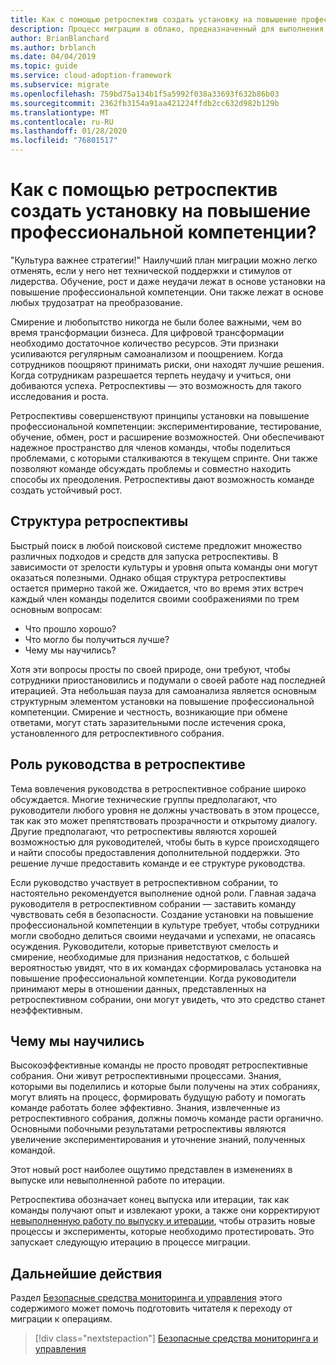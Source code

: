 ```yaml
---
title: Как с помощью ретроспектив создать установку на повышение профессиональной компетенции?
description: Процесс миграции в облако, предназначенный для выполнения задач миграции рабочих нагрузок в облако.
author: BrianBlanchard
ms.author: brblanch
ms.date: 04/04/2019
ms.topic: guide
ms.service: cloud-adoption-framework
ms.subservice: migrate
ms.openlocfilehash: 759bd75a134b1f5a5992f038a33693f632b86b03
ms.sourcegitcommit: 2362fb3154a91aa421224ffdb2cc632d982b129b
ms.translationtype: MT
ms.contentlocale: ru-RU
ms.lasthandoff: 01/28/2020
ms.locfileid: "76801517"
---
```

<!-- markdownlint-disable MD026 -->

# <a name="how-do-retrospectives-help-build-a-growth-mindset"></a>Как с помощью ретроспектив создать установку на повышение профессиональной компетенции?

"Куль­ту­ра важнее стратегии!" Наилучший план миграции можно легко отменять, если у него нет технической поддержки и стимулов от лидерства. Обучение, рост и даже неудачи лежат в основе установки на повышение профессиональной компетенции. Они также лежат в основе любых трудозатрат на преобразование.

Смирение и любопытство никогда не были более важными, чем во время трансформации бизнеса. Для цифровой трансформации необходимо достаточное количество ресурсов. Эти признаки усиливаются регулярным самоанализом и поощрением. Когда сотрудников поощряют принимать риски, они находят лучшие решения. Когда сотрудникам разрешается терпеть неудачу и учиться, они добиваются успеха. Ретроспективы — это возможность для такого исследования и роста.

Ретроспективы совершенствуют принципы установки на повышение профессиональной компетенции: экспериментирование, тестирование, обучение, обмен, рост и расширение возможностей. Они обеспечивают надежное пространство для членов команды, чтобы поделиться проблемами, с которыми сталкиваются в текущем спринте. Они также позволяют команде обсуждать проблемы и совместно находить способы их преодоления. Ретроспективы дают возможность команде создать устойчивый рост.

## <a name="retrospective-structure"></a>Структура ретроспективы

Быстрый поиск в любой поисковой системе предложит множество различных подходов и средств для запуска ретроспективы. В зависимости от зрелости культуры и уровня опыта команды они могут оказаться полезными. Однако общая структура ретроспективы остается примерно такой же. Ожидается, что во время этих встреч каждый член команды поделится своими соображениями по трем основным вопросам:

- Что прошло хорошо?
- Что могло бы получиться лучше?
- Чему мы научились?

Хотя эти вопросы просты по своей природе, они требуют, чтобы сотрудники приостановились и подумали о своей работе над последней итерацией. Эта небольшая пауза для самоанализа является основным структурным элементом установки на повышение профессиональной компетенции. Смирение и честность, возникающие при обмене ответами, могут стать заразительными после истечения срока, установленного для ретроспективного собрания.

## <a name="leaderships-role-in-a-retrospective"></a>Роль руководства в ретроспективе

Тема вовлечения руководства в ретроспективное собрание широко обсуждается. Многие технические группы предполагают, что руководители любого уровня не должны участвовать в этом процессе, так как это может препятствовать прозрачности и открытому диалогу. Другие предполагают, что ретроспективы являются хорошей возможностью для руководителей, чтобы быть в курсе происходящего и найти способы предоставления дополнительной поддержки. Это решение лучше предоставить команде и ее структуре руководства.

Если руководство участвует в ретроспективном собрании, то настоятельно рекомендуется выполнение одной роли. Главная задача руководителя в ретроспективном собрании — заставить команду чувствовать себя в безопасности. Создание установки на повышение профессиональной компетенции в культуре требует, чтобы сотрудники могли свободно делиться своими неудачами и успехами, не опасаясь осуждения. Руководители, которые приветствуют смелость и смирение, необходимые для признания недостатков, с большей вероятностью увидят, что в их командах сформировалась установка на повышение профессиональной компетенции. Когда руководители принимают меры в отношении данных, представленных на ретроспективном собрании, они могут увидеть, что это средство станет неэффективным.

## <a name="lessons-learned"></a>Чему мы научились

Высокоэффективные команды не просто проводят ретроспективные собрания. Они живут ретроспективными процессами. Знания, которыми вы поделились и которые были получены на этих собраниях, могут влиять на процесс, формировать будущую работу и помогать команде работать более эффективно. Знания, извлеченные из ретроспективного собрания, должны помочь команде расти органично. Основными побочными результатами ретроспективы являются увеличение экспериментирования и уточнение знаний, полученных командой.

Этот новый рост наиболее ощутимо представлен в изменениях в выпуске или невыполненной работе по итерации.

Ретроспектива обозначает конец выпуска или итерации, так как команды получают опыт и извлекают уроки, а также они корректируют [невыполненную работу по выпуску и итерации](../assess/release-iteration-backlog.md), чтобы отразить новые процессы и эксперименты, которые необходимо протестировать. Это запускает следующую итерацию в процессе миграции.

## <a name="next-steps"></a>Дальнейшие действия

Раздел [Безопасные средства мониторинга и управления](../secure-and-manage/index.md) этого содержимого может помочь подготовить читателя к переходу от миграции к операциям.

> [!div class="nextstepaction"]
> [Безопасные средства мониторинга и управления](../secure-and-manage/index.md)
